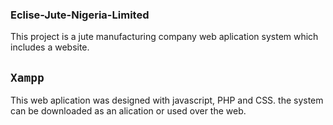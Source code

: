 ### Eclise-Jute-Nigeria-Limited
This project is a jute manufacturing company web aplication system which includes a website.

## `Xampp`
This web aplication was designed with javascript, PHP and CSS.
the system can be downloaded as an alication or used over the web.
